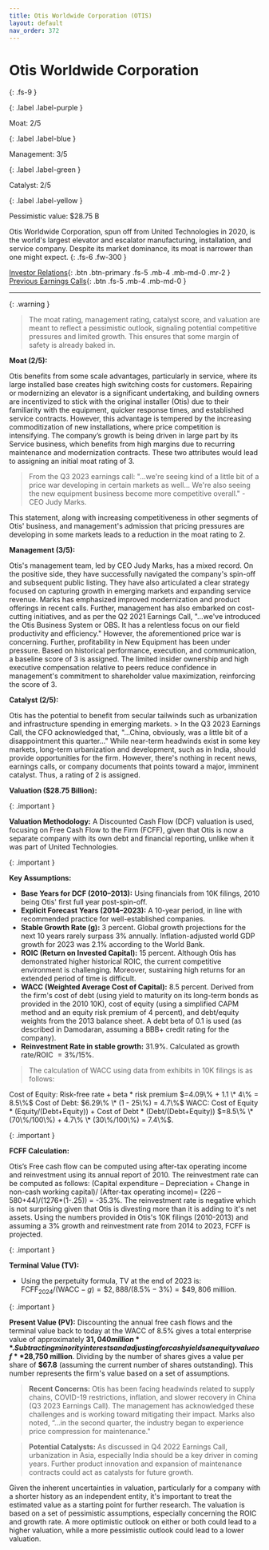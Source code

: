 ```yaml
---
title: Otis Worldwide Corporation (OTIS)
layout: default
nav_order: 372
---
```


# Otis Worldwide Corporation
{: .fs-9 }

{: .label .label-purple }

Moat: 2/5

{: .label .label-blue }

Management: 3/5

{: .label .label-green }

Catalyst: 2/5

{: .label .label-yellow }

Pessimistic value: $28.75 B

Otis Worldwide Corporation, spun off from United Technologies in 2020, is the world's largest elevator and escalator manufacturing, installation, and service company.  Despite its market dominance, its moat is narrower than one might expect.
{: .fs-6 .fw-300 }

[Investor Relations](https://www.google.com/search?q=OTIS+investor+relations){: .btn .btn-primary .fs-5 .mb-4 .mb-md-0 .mr-2 }
[Previous Earnings Calls](https://discountingcashflows.com/company/OTIS/transcripts/){: .btn .fs-5 .mb-4 .mb-md-0 }

---

{: .warning } 
>The moat rating, management rating, catalyst score, and valuation are meant to reflect a pessimistic outlook, signaling potential competitive pressures and limited growth. This ensures that some margin of safety is already baked in.


**Moat (2/5):**

Otis benefits from some scale advantages, particularly in service, where its large installed base creates high switching costs for customers. Repairing or modernizing an elevator is a significant undertaking, and building owners are incentivized to stick with the original installer (Otis) due to their familiarity with the equipment, quicker response times, and established service contracts.  However, this advantage is tempered by the increasing commoditization of new installations, where price competition is intensifying. The company’s growth is being driven in large part by its Service business, which benefits from high margins due to recurring maintenance and modernization contracts. These two attributes would lead to assigning an initial moat rating of 3.

> From the Q3 2023 earnings call: "…we're seeing kind of a little bit of a price war developing in certain markets as well... We're also seeing the new equipment business become more competitive overall." - CEO Judy Marks.

This statement, along with increasing competitiveness in other segments of Otis' business, and management's admission that pricing pressures are developing in some markets leads to a reduction in the moat rating to 2.

**Management (3/5):**

Otis's management team, led by CEO Judy Marks, has a mixed record.  On the positive side, they have successfully navigated the company's spin-off and subsequent public listing.  They have also articulated a clear strategy focused on capturing growth in emerging markets and expanding service revenue. Marks has emphasized improved modernization and product offerings in recent calls. Further,  management has also embarked on cost-cutting initiatives, and as per the Q2 2021 Earnings Call, "…we've introduced the Otis Business System or OBS. It has a relentless focus on our field productivity and efficiency."  However, the aforementioned price war is concerning. Further, profitability in New Equipment has been under pressure. Based on historical performance, execution, and communication, a baseline score of 3 is assigned.  The limited insider ownership and high executive compensation relative to peers reduce confidence in management's commitment to shareholder value maximization, reinforcing the score of 3.

**Catalyst (2/5):**

Otis has the potential to benefit from secular tailwinds such as urbanization and infrastructure spending in emerging markets.  > In the Q3 2023 Earnings Call, the CFO acknowledged that, "…China, obviously, was a little bit of a disappointment this quarter…"  While near-term headwinds exist in some key markets, long-term urbanization and development, such as in India, should provide opportunities for the firm. However, there's nothing in recent news, earnings calls, or company documents that points toward a major, imminent catalyst. Thus, a rating of 2 is assigned.

**Valuation ($28.75 Billion):**

{: .important }

**Valuation Methodology:** A Discounted Cash Flow (DCF) valuation is used, focusing on Free Cash Flow to the Firm (FCFF), given that Otis is now a separate company with its own debt and financial reporting, unlike when it was part of United Technologies.

{: .important }

**Key Assumptions:** 

* **Base Years for DCF (2010–2013):** Using financials from 10K filings, 2010 being Otis' first full year post-spin-off.
* **Explicit Forecast Years (2014–2023):** A 10-year period, in line with recommended practice for well-established companies.
* **Stable Growth Rate (g):**  3 percent.  Global growth projections for the next 10 years rarely surpass 3% annually. Inflation-adjusted world GDP growth for 2023 was 2.1% according to the World Bank.
* **ROIC (Return on Invested Capital):** 15 percent.  Although Otis has demonstrated higher historical ROIC, the current competitive environment is challenging. Moreover, sustaining high returns for an extended period of time is difficult.
* **WACC (Weighted Average Cost of Capital):** 8.5 percent.  Derived from the firm's cost of debt (using yield to maturity on its long-term bonds as provided in the 2010 10K), cost of equity (using a simplified CAPM method and an equity risk premium of 4 percent), and debt/equity weights from the 2013 balance sheet. A debt beta of 0.1 is used (as described in Damodaran, assuming a BBB+ credit rating for the company).
* **Reinvestment Rate in stable growth:** 31.9%. Calculated as growth rate/ROIC $=3\%/15\%$.


> The calculation of WACC using data from exhibits in 10K filings is as follows:
> 
Cost of Equity: Risk-free rate + beta \* risk premium $=4.09\% + 1.1 \* 4\% = 8.5\%$ 
Cost of Debt: $6.29\% \* (1 - 25\%) = 4.7\%$
WACC: Cost of Equity \* (Equity/(Debt+Equity)) + Cost of Debt \* (Debt/(Debt+Equity)) $=8.5\% \* (70\%/100\%) + 4.7\% \* (30\%/100\%) = 7.4\%$.


{: .important }

**FCFF Calculation:** 

Otis’s Free cash flow can be computed using after-tax operating income and reinvestment using its annual report of 2010. The reinvestment rate can be computed as follows: (Capital expenditure – Depreciation + Change in non-cash working capital)/ (After-tax operating income)= (226 – 580+44)/(1276\*(1-.25)) = -35.3%. The reinvestment rate is negative which is not surprising given that Otis is divesting more than it is adding to it's net assets. Using the numbers provided in Otis's 10K filings (2010-2013) and assuming a 3% growth and reinvestment rate from 2014 to 2023, FCFF is projected.

{: .important }

**Terminal Value (TV):**

* Using the perpetuity formula, TV at the end of 2023 is: $\text{FCFF}_{2024} / (\text{WACC}-g) = \$2,888/(8.5\%-3\%) = \$49,806$ million.

{: .important }

**Present Value (PV):** Discounting the annual free cash flows and the terminal value back to today at the WACC of 8.5% gives a total enterprise value of approximately **$31,040 million**. Subtracting minority interests and adjusting for cash yields an equity value of **$28,750 million**.  Dividing by the number of shares gives a value per share of **$67.8** (assuming the current number of shares outstanding).  This number represents the firm's value based on a set of assumptions.



> **Recent Concerns:** Otis has been facing headwinds related to supply chains, COVID-19 restrictions, inflation, and slower recovery in China (Q3 2023 Earnings Call).  The management has acknowledged these challenges and is working toward mitigating their impact.  Marks also noted, “…in the second quarter, the industry began to experience price compression for maintenance."


> **Potential Catalysts:**  As discussed in Q4 2022 Earnings Call, urbanization in Asia, especially India should be a key driver in coming years. Further product innovation and expansion of maintenance contracts could act as catalysts for future growth.


Given the inherent uncertainties in valuation, particularly for a company with a shorter history as an independent entity, it's important to treat the estimated value as a starting point for further research.  The valuation is based on a set of pessimistic assumptions, especially concerning the ROIC and growth rate.  A more optimistic outlook on either or both could lead to a higher valuation, while a more pessimistic outlook could lead to a lower valuation.
